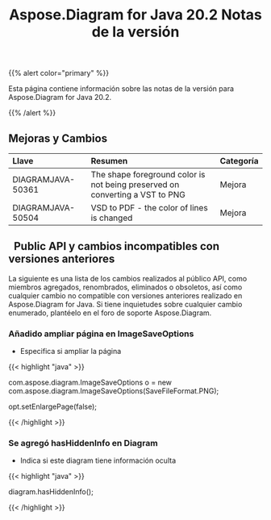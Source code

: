 ﻿---
title: Aspose.Diagram for Java 20.2 Notas de la versión
type: docs
weight: 60
url: /es/java/aspose-diagram-for-java-20-2-release-notes/
---
{{% alert color="primary" %}} 

Esta página contiene información sobre las notas de la versión para Aspose.Diagram for Java 20.2.

{{% /alert %}} 
## **Mejoras y Cambios**

|**Llave**|**Resumen**|**Categoría**|
|:- |:- |:- |
|DIAGRAMJAVA-50361|The shape foreground color is not being preserved on converting a VST to PNG|Mejora|
|DIAGRAMJAVA-50504|VSD to PDF - the color of lines is changed|Mejora|
## ` `**Public API y cambios incompatibles con versiones anteriores**
La siguiente es una lista de los cambios realizados al público API, como miembros agregados, renombrados, eliminados o obsoletos, así como cualquier cambio no compatible con versiones anteriores realizado en Aspose.Diagram for Java. Si tiene inquietudes sobre cualquier cambio enumerado, plantéelo en el foro de soporte Aspose.Diagram.
### **Añadido ampliar página en ImageSaveOptions**
- Especifica si ampliar la página

{{< highlight "java" >}}

 com.aspose.diagram.ImageSaveOptions o = new com.aspose.diagram.ImageSaveOptions(SaveFileFormat.PNG);

opt.setEnlargePage(false);

{{< /highlight >}}
### **Se agregó hasHiddenInfo en Diagram**
- Indica si este diagram tiene información oculta

{{< highlight "java" >}}

 diagram.hasHiddenInfo();

{{< /highlight >}}




